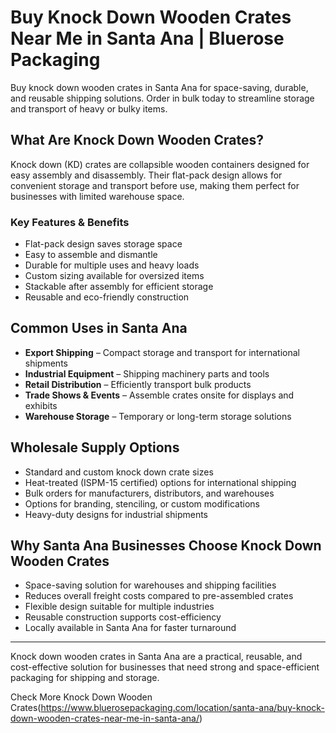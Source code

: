 # Buy Knock Down Wooden Crates Near Me in Santa Ana | Bluerose Packaging

Buy knock down wooden crates in Santa Ana for space-saving, durable, and reusable shipping solutions. Order in bulk today to streamline storage and transport of heavy or bulky items.

## What Are Knock Down Wooden Crates?

Knock down (KD) crates are collapsible wooden containers designed for easy assembly and disassembly. Their flat-pack design allows for convenient storage and transport before use, making them perfect for businesses with limited warehouse space.

### Key Features & Benefits

- Flat-pack design saves storage space  
- Easy to assemble and dismantle  
- Durable for multiple uses and heavy loads  
- Custom sizing available for oversized items  
- Stackable after assembly for efficient storage  
- Reusable and eco-friendly construction  

## Common Uses in Santa Ana

- **Export Shipping** – Compact storage and transport for international shipments  
- **Industrial Equipment** – Shipping machinery parts and tools  
- **Retail Distribution** – Efficiently transport bulk products  
- **Trade Shows & Events** – Assemble crates onsite for displays and exhibits  
- **Warehouse Storage** – Temporary or long-term storage solutions  

## Wholesale Supply Options

- Standard and custom knock down crate sizes  
- Heat-treated (ISPM-15 certified) options for international shipping  
- Bulk orders for manufacturers, distributors, and warehouses  
- Options for branding, stenciling, or custom modifications  
- Heavy-duty designs for industrial shipments  

## Why Santa Ana Businesses Choose Knock Down Wooden Crates

- Space-saving solution for warehouses and shipping facilities  
- Reduces overall freight costs compared to pre-assembled crates  
- Flexible design suitable for multiple industries  
- Reusable construction supports cost-efficiency  
- Locally available in Santa Ana for faster turnaround  

---

Knock down wooden crates in Santa Ana are a practical, reusable, and cost-effective solution for businesses that need strong and space-efficient packaging for shipping and storage.

Check More Knock Down Wooden Crates(https://www.bluerosepackaging.com/location/santa-ana/buy-knock-down-wooden-crates-near-me-in-santa-ana/)
